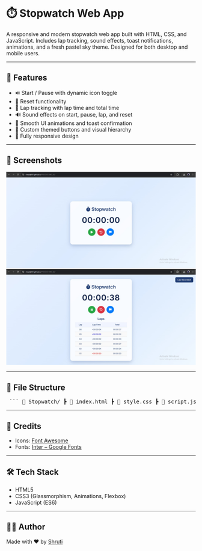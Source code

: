 # ⏱️ Stopwatch Web App

A responsive and modern stopwatch web app built with HTML, CSS, and JavaScript. Includes lap tracking, sound effects, toast notifications, animations, and a fresh pastel sky theme. Designed for both desktop and mobile users.

---

## 🚀 Features

- ⏯️ Start / Pause with dynamic icon toggle  
- 🧹 Reset functionality  
- 🏁 Lap tracking with lap time and total time  
- 🔊 Sound effects on start, pause, lap, and reset  
- 🌈 Smooth UI animations and toast confirmation  
- 🎨 Custom themed buttons and visual hierarchy  
- 📱 Fully responsive design

---

## 📸 Screenshots

![Screenshot 1](./ss1.jpeg)  
![Screenshot 2](./ss2.jpeg)

---

## 📂 File Structure

<pre> ``` 📁 Stopwatch/ ┣ 📄 index.html ┣ 📄 style.css ┣ 📄 script.js ┣ 📄 start-pause.mp3 ┣ 📄 lap.mp3 ┗ 📄 reset.mp3 ``` </pre>


---

## 🙌 Credits

- Icons: [Font Awesome](https://fontawesome.com/)  
- Fonts: [Inter – Google Fonts](https://fonts.google.com/specimen/Inter)

---

## 🛠️ Tech Stack

- HTML5  
- CSS3 (Glassmorphism, Animations, Flexbox)  
- JavaScript (ES6)  

---

## 👩‍💻 Author

Made with ❤️ by [Shruti](https://github.com/Shrutiji007)
